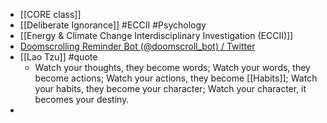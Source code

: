 - [[CORE class]]
- [[Deliberate Ignorance]] #ECCII #Psychology
- [[Energy & Climate Change Interdisciplinary Investigation (ECCII)]]
- [Doomscrolling Reminder Bot (@doomscroll_bot) / Twitter](https://twitter.com/doomscroll_bot)
- [[Lao Tzu]] #quote
	- Watch your thoughts, they become words;
	  Watch your words, they become actions;
	  Watch your actions, they become [[Habits]];
	  Watch your habits, they become your character;
	  Watch your character, it becomes your destiny.
-